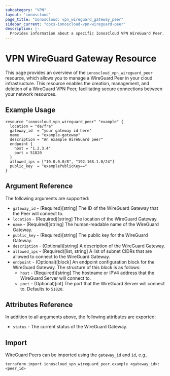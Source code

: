 ```yaml
---
subcategory: "VPN"
layout: "ionoscloud"
page_title: "IonosCloud: vpn_wireguard_gateway_peer"
sidebar_current: "docs-ionoscloud-vpn-wireguard-peer"
description: |-
  Provides information about a specific IonosCloud VPN WireGuard Peer.
---
```

# VPN WireGuard Gateway Resource

This page provides an overview of the `ionoscloud_vpn_wireguard_peer` resource, which allows you to manage a WireGuard Peer in your cloud infrastructure. 
This resource enables the creation, management, and deletion of a WireGuard VPN Peer, facilitating secure connections between your network resources.

## Example Usage

```hcl
resource "ionoscloud_vpn_wireguard_peer" "example" {
  location = "de/fra"
  gateway_id  = "your gateway id here"
  name        = "example-gateway"
  description = "An example WireGuard peer"
  endpoint {
    host = "1.2.3.4"
    port = 51820
  }
  allowed_ips = ["10.0.0.0/8", "192.168.1.0/24"]
  public_key  = "examplePublicKey=="
}
```

## Argument Reference

The following arguments are supported:

- `gateway_id` - (Required)[string] The ID of the WireGuard Gateway that the Peer will connect to.
- `location` - (Required)[string] The location of the WireGuard Gateway. 
- `name` - (Required)[string] The human-readable name of the WireGuard Gateway.
- `public_key` - (Required)[string] The public key for the WireGuard Gateway.
- `description` - (Optional)[string] A description of the WireGuard Gateway.
- `allowed_ips` - (Required)[list, string] A list of subnet CIDRs that are allowed to connect to the WireGuard Gateway.
- `endpoint` - (Optional)[block] An endpoint configuration block for the WireGuard Gateway. The structure of this block is as follows:
  - `host` - (Required)[string] The hostname or IPV4 address that the WireGuard Server will connect to.
  - `port` - (Optional)[int] The port that the WireGuard Server will connect to. Defaults to `51820`.

## Attributes Reference

In addition to all arguments above, the following attributes are exported:

- `status` - The current status of the WireGuard Gateway.

## Import

WireGuard Peers can be imported using the `gateway_id` and `id`, e.g.,

```shell
terraform import ionoscloud_vpn_wireguard_peer.example <gateway_id>:<peer_id>
```